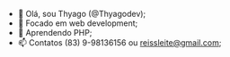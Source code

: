 - 👋 Olá, sou Thyago (@Thyagodev);
- 👀 Focado em web development;
- 🌱 Aprendendo PHP;
- 📫 Contatos (83) 9-98136156 ou reissleite@gmail.com;


